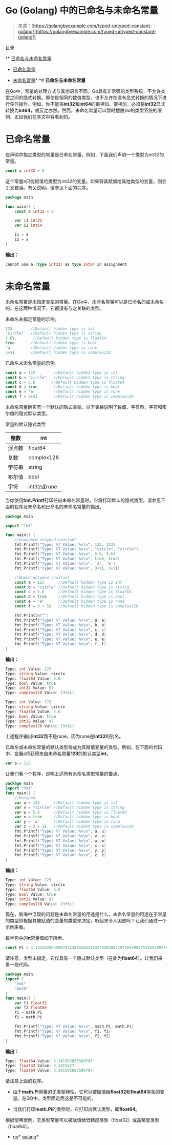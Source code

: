 <!--yml

分类：未分类

日期：2024-10-13 06:27:57

-->

# Go (Golang) 中的已命名与未命名常量

> 来源：[https://golangbyexample.com/typed-untyped-constant-golang/](https://golangbyexample.com/typed-untyped-constant-golang/)

目录

**   [已命名与未命名常量](#Typed_and_Untyped_Constants "已命名与未命名常量")

+   [已命名常量](#Typed_Constant "已命名常量")

+   [未命名常量](#Untyped_Constant "未命名常量")*  *# **已命名与未命名常量**

在Go中，常量的处理方式与其他语言不同。Go具有非常强的类型系统，不允许类型之间的隐式转换。即使是相同的数值类型，也不允许在没有显式转换的情况下进行任何操作。例如，你不能将**int32**和**int64**的值相加。要相加，必须将**int32**显式转换为**int64**，或反之亦然。然而，未命名常量可以暂时摆脱Go的类型系统的限制，正如我们在本文中将看到的。

# **已命名常量**

在声明中指定类型的常量是已命名常量。例如，下面我们声明一个类型为int32的常量。

```go
const a int32 = 8
```

这个常量a只能赋值给类型为int32的变量。如果将其赋值给其他类型的变量，则会引发错误。有关说明，请参见下面的程序。

```go
package main

func main() {
    const a int32 = 8

    var i1 int32
    var i2 int64

    i1 = a
    i2 = a
}
```

**输出：**

```go
cannot use a (type int32) as type int64 in assignment
```

# **未命名常量**

未命名常量是未指定类型的常量。在Go中，未命名常量可以是已命名的或未命名的。在这两种情况下，它都没有与之关联的类型。

未命名未指定常量的示例。

```go
123        //Default hidden type is int
"circle"   //Default hidden type is string
5.6\.       //Default hidden type is float64
true       //Default hidden type is bool
'a'        //Default hidden type is rune
3+5i       //Default hidden type is complex128
```

已命名未命名常量的示例。

```go
const a = 123        //Default hidden type is int
const b = "circle"   //Default hidden type is string
const c = 5.6       //Default hidden type is float64
const d = true       //Default hidden type is bool
const e = 'a'        //Default hidden type is rune
const f = 3+5i       //Default hidden type is complex128
```

未命名常量确实有一个默认的隐式类型。以下表格说明了数值、字符串、字符和布尔值的隐式默认类型。

常量的默认隐式类型

| 整数 | int |
| --- | --- |
| 浮点数 | float64 |
| 复数 | complex128 |
| 字符串 | string |
| 布尔值 | bool |
| 字符 | int32或rune |

当你使用**fmt.Printf**打印任何未命名常量时，它将打印默认的隐式类型。请参见下面的程序及未命名和已命名的未命名常量的输出。

```go
package main

import "fmt"

func main() {
    //Unanamed untyped constant
    fmt.Printf("Type: %T Value: %v\n", 123, 123)
    fmt.Printf("Type: %T Value: %v\n", "circle", "circle")
    fmt.Printf("Type: %T Value: %v\n", 5.6, 5.6)
    fmt.Printf("Type: %T Value: %v\n", true, true)
    fmt.Printf("Type: %T Value: %v\n", 'a', 'a')
    fmt.Printf("Type: %T Value: %v\n", 3+5i, 3+5i)

    //Named untyped constant
    const a = 123      //Default hidden type is int
    const b = "circle" //Default hidden type is string
    const c = 5.6      //Default hidden type is float64
    const d = true     //Default hidden type is bool
    const e = 'a'      //Default hidden type is rune
    const f = 3 + 5i   //Default hidden type is complex128

    fmt.Println("")
    fmt.Printf("Type: %T Value: %v\n", a, a)
    fmt.Printf("Type: %T Value: %v\n", b, b)
    fmt.Printf("Type: %T Value: %v\n", c, c)
    fmt.Printf("Type: %T Value: %v\n", d, d)
    fmt.Printf("Type: %T Value: %v\n", e, e)
    fmt.Printf("Type: %T Value: %v\n", f, f)
}
```

**输出：**

```go
Type: int Value: 123
Type: string Value: circle
Type: float64 Value: 5.6
Type: bool Value: true
Type: int32 Value: 97
Type: complex128 Value: (3+5i)

Type: int Value: 123
Type: string Value: circle
Type: float64 Value: 5.6
Type: bool Value: true
Type: int32 Value: 97
Type: complex128 Value: (3+5i)
```

上述程序输出**int32**而不是rune，因为rune是**int32**的别名。

已命名或未命名常量的默认类型将成为其赋值变量的类型。例如，在下面的代码中，变量a将获得来自未命名常量**123**的默认类型**int**。

```go
var a = 123
```

让我们看一个程序，说明上述所有未命名类型常量的要点。

```go
package main
import "fmt"
func main() {
    //Untyped
    var u = 123      //Default hidden type is int
    var v = "circle" //Default hidden type is string
    var w = 5.6      //Default hidden type is float64
    var x = true     //Default hidden type is bool
    var y = 'a'      //Default hidden type is rune
    var z = 3 + 5i   //Default hidden type is complex128
    fmt.Printf("Type: %T Value: %v\n", u, u)
    fmt.Printf("Type: %T Value: %v\n", v, v)
    fmt.Printf("Type: %T Value: %v\n", w, w)
    fmt.Printf("Type: %T Value: %v\n", x, x)
    fmt.Printf("Type: %T Value: %v\n", y, y)
    fmt.Printf("Type: %T Value: %v\n", z, z)
}
```

**输出：**

```go
Type: int Value: 123
Type: string Value: circle
Type: float64 Value: 5.6
Type: bool Value: true
Type: int32 Value: 97
Type: complex128 Value: (3+5i)
```

现在，脑海中浮现的问题是未命名常量的用途是什么。未命名常量的用途在于常量的类型将根据其被赋值的变量的类型来决定。听起来令人困惑吗？让我们通过一个示例来看。

数学包中的**π**常量值如下所示。

```go
const Pi = 3.14159265358979323846264338327950288419716939937510582097494459
```

请注意，类型未指定，它仅具有一个隐式默认类型（在此为**float64**）。让我们来看一段代码。

```go
package main
import (
    "fmt"
    "math"
)
func main() {
    var f1 float32
    var f2 float64
    f1 = math.Pi
    f2 = math.Pi

    fmt.Printf("Type: %T Value: %v\n", math.Pi, math.Pi)
    fmt.Printf("Type: %T Value: %v\n", f1, f1)
    fmt.Printf("Type: %T Value: %v\n", f2, f2)
}
```

**输出：**

```go
Type: float64 Value: 3.141592653589793
Type: float32 Value: 3.1415927
Type: float64 Value: 3.141592653589793
```

请注意上面的程序。

+   由于**math.Pi**常量的无类型特性，它可以被赋值给**float32**和**float64**类型的变量。在GO中，类型固定后这是不可能的。

+   当我们打印**math.Pi**的类型时，它打印出默认类型，即**float64**。

根据使用案例，无类型常量可以被赋值给低精度类型（float32）或高精度类型（float64）。

+   [go](https://golangbyexample.com/tag/go/)*   [golang](https://golangbyexample.com/tag/golang/)*
